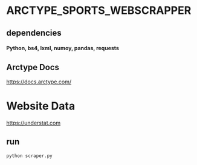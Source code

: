 # ARCTYPE_SPORTS_WEBSCRAPPER

## dependencies
#### Python, bs4, lxml, numoy, pandas, requests

## Arctype Docs
https://docs.arctype.com/

# Website Data
https://understat.com

## run 

```python
python scraper.py

```

